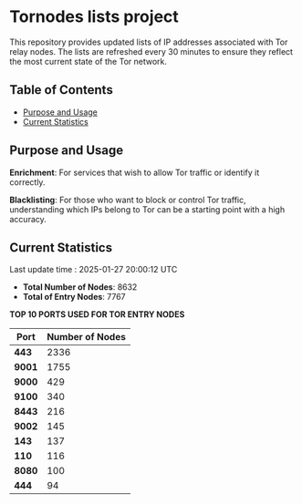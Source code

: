 # Tornodes lists project

This repository provides updated lists of IP addresses associated with Tor relay nodes. The lists are refreshed every 30 minutes to ensure they reflect the most current state of the Tor network.

## Table of Contents

- [Purpose and Usage](#purpose-and-usage)
- [Current Statistics](#current-statistics)


## Purpose and Usage

**Enrichment**: For services that wish to allow Tor traffic or identify it correctly.

**Blacklisting**: For those who want to block or control Tor traffic, understanding which IPs belong to Tor can be a starting point with a high accuracy.

## Current Statistics

Last update time : 2025-01-27 20:00:12 UTC

- **Total Number of Nodes**: 8632
- **Total of Entry Nodes**: 7767

**TOP 10 PORTS USED FOR TOR ENTRY NODES**

| **Port** | **Number of Nodes** |
|------|-----------------|
| **443**   | 2336  |
| **9001**   | 1755  |
| **9000**   | 429  |
| **9100**   | 340  |
| **8443**   | 216  |
| **9002**   | 145  |
| **143**   | 137  |
| **110**   | 116  |
| **8080**   | 100  |
| **444**   | 94  |

